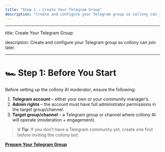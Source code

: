 ```yaml
---
title: "Step 1 — Create Your Telegram Group"
description: "Create and configure your Telegram group so collony can join later."
---
```


---

title: Create Your Telegram Group

description: Create and configure your Telegram group so collony can join later.

---

# 🏎️ Step 1: Before You Start

Before setting up the collony AI moderator, ensure the following:

1. **Telegram account** – either your own or your community manager’s.
2. **Admin rights** – the account must have full administrator permissions in the target group/channel.
3. **Target group/channel** – a Telegram group or channel where collony AI will operate (moderation \+ engagement).

> **💡 Tip:** If you don’t have a Telegram community yet, create one first before inviting the collony bot.

[**Prepare Your Telegram Group**](prepare-your-telegram-group.md)